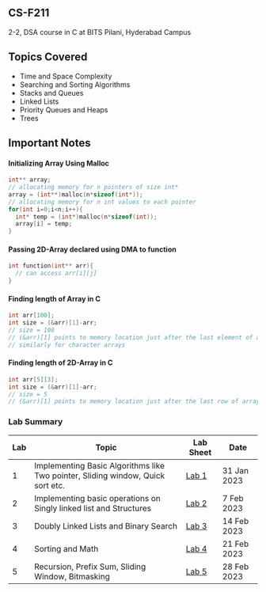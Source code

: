 ## CS-F211
2-2, DSA course in C at BITS Pilani, Hyderabad Campus

## Topics Covered
  - Time and Space Complexity
  - Searching and Sorting Algorithms
  - Stacks and Queues
  - Linked Lists
  - Priority Queues and Heaps
  - Trees

## Important Notes

#### Initializing Array Using Malloc
```c
int** array;
// allocating memory for n pointers of size int*
array = (int**)malloc(n*sizeof(int*));
// allocating memory for n int values to each pointer
for(int i=0;i<n;i++){
  int* temp = (int*)malloc(n*sizeof(int));
  array[i] = temp;
}
```
#### Passing 2D-Array declared using DMA to function

```c
int function(int** arr){
  // can access arr[i][j]
}
```
#### Finding length of Array in C
```c
int arr[100];
int size = (&arr)[1]-arr;
// size = 100
// (&arr)[1] points to memory location just after the last element of array and arr points to base index of array
// similarly for character arrays
```
#### Finding length of 2D-Array in C
```c
int arr[5][3];
int size = (&arr)[1]-arr;
// size = 5
// (&arr)[1] points to memory location just after the last row of array and arr points to base index of array
```

### Lab Summary

| Lab | Topic | Lab Sheet | Date |
| ------------- | ------------- | --- | -- |
| 1  | Implementing Basic Algorithms like Two pointer, Sliding window, Quick sort etc. | [Lab 1](https://github.com/pavas23/CS-F211/blob/main/Labs/Lab01/LabSheet1.pdf) | 31 Jan 2023 |
| 2  | Implementing basic operations on Singly linked list and Structures | [Lab 2](https://github.com/pavas23/CS-F211/blob/main/Labs/Lab02/LabSheet2.pdf) | 7 Feb 2023 |
| 3  | Doubly Linked Lists and Binary Search | [Lab 3](https://github.com/pavas23/CS-F211/blob/main/Labs/Lab03/LabSheet3.pdf) | 14 Feb 2023 |
| 4  | Sorting and Math | [Lab 4](https://github.com/pavas23/CS-F211/blob/main/Labs/Lab04/LabSheet4.pdf) | 21 Feb 2023 |
| 5  | Recursion, Prefix Sum, Sliding Window, Bitmasking | [Lab 5](https://github.com/pavas23/CS-F211/blob/main/Labs/Lab05/LabSheet5.pdf) | 28 Feb 2023 |

